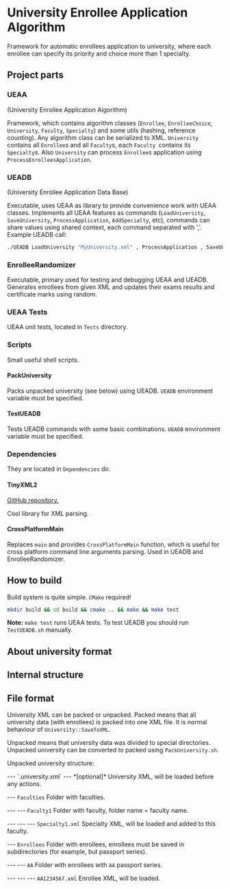 # University Enrollee Application Algorithm
Framework for automatic enrollees application to university, where each enrollee can specify its priority and choice more than 1 specialty.

## Project parts
### UEAA
(University Enrollee Application Algorithm)

Framework, which contains algorithm classes (`Enrollee`, `EnrolleeChoice`, `University`, `Faculty`, `Specialty`) and some utils (hashing, reference counting). Any algorithm class can be serialized to XML. `University` contains all `Enrollee`s and all `Faculty`s, each `Faculty `contains its `Specialty`s. Also `University` can process `Enrollee`s application using `ProcessEnrolleesApplication`.

### UEADB
(University Enrollee Application Data Base)

Executable, uses UEAA as library to provide convenience work with UEAA classes. Implements all UEAA features as commands (`LoadUniversity`, `SaveUniversity`, `ProcessApplication`, `AddSpecialty`, etc), commands can share values using shared context, each command separated with ','. Example UEADB call:
```bash
./UEADB LoadUniversity "MyUniversity.xml" , ProcessApplication , SaveUniversity "MyProcessedUniversity.xml"
```

### EnrolleeRandomizer
Executable, primary used for testing and debugging UEAA and UEADB. Generates enrollees from given XML and updates their exams results and certificate marks using random.

### UEAA Tests
UEAA unit tests, located in `Tests` directory.

### Scripts
Small useful shell scripts.

#### PackUniversity
Packs unpacked university (see below) using UEADB. `UEADB` environment variable must be specified.

#### TestUEADB
Tests UEADB commands with some basic combinations. `UEADB` environment variable must be specified.

### Dependencies
They are located in `Dependencies` dir.

#### TinyXML2
[GitHub repository.](https://github.com/leethomason/tinyxml2)

Cool library for XML parsing.

#### CrossPlatformMain
Replaces `main` and provides `CrossPlatformMain` function, which is useful for cross platform command line arguments parsing. Used in UEADB and EnrolleeRandomizer.

## How to build
Build system is quite simple. `CMake` required!
```bash
mkdir build && cd build && cmake .. && make && make test
```
**Note:** `make test` runs UEAA tests. To test UEADB you should run `TestUEADB.sh` manually.

## About university format
## Internal structure

## File format
University XML can be packed or unpacked. Packed means that all university data (with enrollees) is packed into one XML file. It is normal behaviour of `University::SaveToXML`.

Unpacked means that university data was divided to special directories. Unpacked university can be converted to packed using `PackUniversity.sh`.

Unpacked university structure:

<root folder>
--- `.university.xml` --- *[optional]* University XML, will be loaded before any actions.

--- `Faculties` Folder with faculties.

--- --- `Faculty1` Folder with faculty, folder name = faculty name.


--- --- --- `Specialty1.xml` Specialty XML, will be loaded and added to this faculty.

--- `Enrollees` Folder with enrollees, enrollees must be saved in subdirectories (for example, but passport series).

--- --- `AA` Folder with enrollees with `AA` passport series.

--- --- --- `AA1234567.xml` Enrollee XML, will be loaded.
